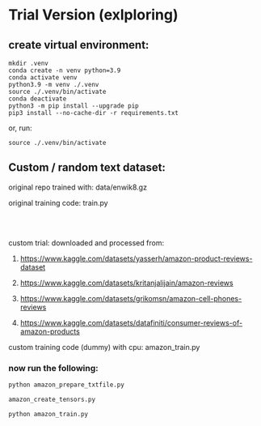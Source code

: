 # Trial Version (exlploring)

## create virtual environment:

```
mkdir .venv
conda create -n venv python=3.9
conda activate venv
python3.9 -m venv ./.venv
source ./.venv/bin/activate
conda deactivate
python3 -m pip install --upgrade pip
pip3 install --no-cache-dir -r requirements.txt
```

or, run:

```
source ./.venv/bin/activate
```

## Custom / random text dataset:

original repo trained with: data/enwik8.gz

original training code: train.py

<br>

<br>

custom trial: downloaded and processed from:

1. https://www.kaggle.com/datasets/yasserh/amazon-product-reviews-dataset

2. https://www.kaggle.com/datasets/kritanjalijain/amazon-reviews

3. https://www.kaggle.com/datasets/grikomsn/amazon-cell-phones-reviews

4. https://www.kaggle.com/datasets/datafiniti/consumer-reviews-of-amazon-products


custom training code (dummy) with cpu: amazon_train.py

### now run the following:

```bash
python amazon_prepare_txtfile.py

amazon_create_tensors.py


```

```bash
python amazon_train.py
```